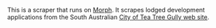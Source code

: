 This is a scraper that runs on [Morph](https://morph.io).  It scrapes lodged development applications from the South Australian [City of Tea Tree Gully web site](https://www.teatreegully.sa.gov.au).
